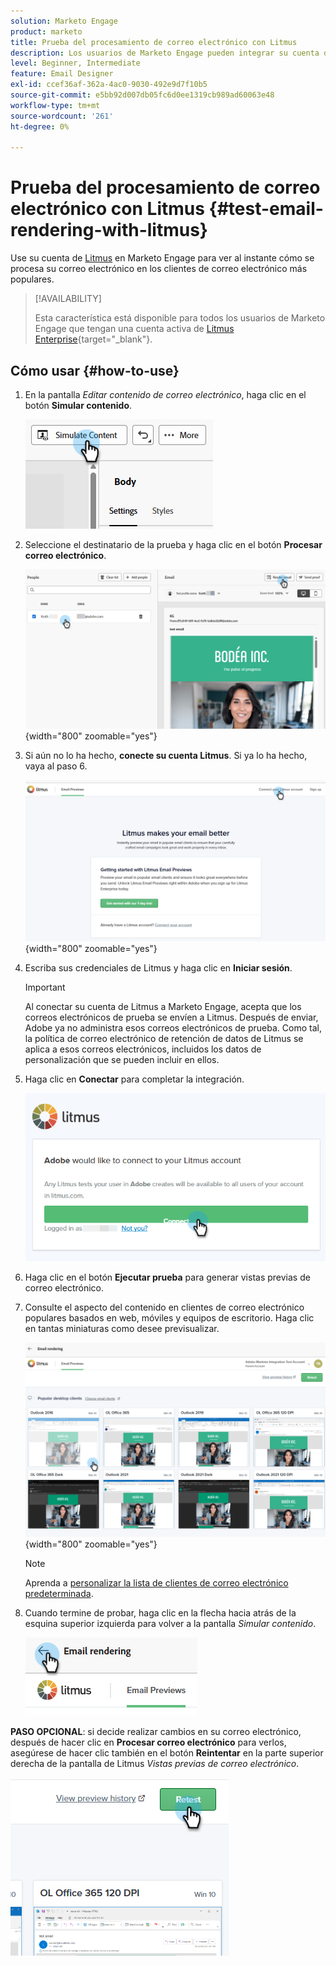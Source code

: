 ```yaml
---
solution: Marketo Engage
product: marketo
title: Prueba del procesamiento de correo electrónico con Litmus
description: Los usuarios de Marketo Engage pueden integrar su cuenta de Litmus para probar sin problemas la renderización de contenido en varios clientes de correo electrónico.
level: Beginner, Intermediate
feature: Email Designer
exl-id: ccef36af-362a-4ac0-9030-492e9d7f10b5
source-git-commit: e5bb92d007db05fc6d0ee1319cb989ad60063e48
workflow-type: tm+mt
source-wordcount: '261'
ht-degree: 0%

---
```


# Prueba del procesamiento de correo electrónico con Litmus {#test-email-rendering-with-litmus}

Use su cuenta de [Litmus](https://www.litmus.com/email-testing) en Marketo Engage para ver al instante cómo se procesa su correo electrónico en los clientes de correo electrónico más populares.

>[!AVAILABILITY]
>
>Esta característica está disponible para todos los usuarios de Marketo Engage que tengan una cuenta activa de [Litmus Enterprise](https://www.litmus.com/enterprise){target="_blank"}.

## Cómo usar {#how-to-use}

1. En la pantalla _Editar contenido de correo electrónico_, haga clic en el botón **Simular contenido**.

   ![](assets/test-email-rendering-with-litmus-1.png)

1. Seleccione el destinatario de la prueba y haga clic en el botón **Procesar correo electrónico**.

   ![](assets/test-email-rendering-with-litmus-2.png){width="800" zoomable="yes"}

1. Si aún no lo ha hecho, **conecte su cuenta Litmus**. Si ya lo ha hecho, vaya al paso 6.

   ![](assets/test-email-rendering-with-litmus-3.png){width="800" zoomable="yes"}

1. Escriba sus credenciales de Litmus y haga clic en **Iniciar sesión**.

   >[!IMPORTANT]
   >
   >Al conectar su cuenta de Litmus a Marketo Engage, acepta que los correos electrónicos de prueba se envíen a Litmus. Después de enviar, Adobe ya no administra esos correos electrónicos de prueba. Como tal, la política de correo electrónico de retención de datos de Litmus se aplica a esos correos electrónicos, incluidos los datos de personalización que se pueden incluir en ellos.

1. Haga clic en **Conectar** para completar la integración.

   ![](assets/test-email-rendering-with-litmus-4.png)

1. Haga clic en el botón **Ejecutar prueba** para generar vistas previas de correo electrónico.

1. Consulte el aspecto del contenido en clientes de correo electrónico populares basados en web, móviles y equipos de escritorio. Haga clic en tantas miniaturas como desee previsualizar.

   ![](assets/test-email-rendering-with-litmus-5.png){width="800" zoomable="yes"}

   >[!NOTE]
   >
   >Aprenda a [personalizar la lista de clientes de correo electrónico predeterminada](https://help.litmus.com/article/227-change-your-default-email-clients-list).

1. Cuando termine de probar, haga clic en la flecha hacia atrás de la esquina superior izquierda para volver a la pantalla _Simular contenido_.

   ![](assets/test-email-rendering-with-litmus-6.png)

**PASO OPCIONAL**: si decide realizar cambios en su correo electrónico, después de hacer clic en **Procesar correo electrónico** para verlos, asegúrese de hacer clic también en el botón **Reintentar** en la parte superior derecha de la pantalla de Litmus _Vistas previas de correo electrónico_.

![](assets/test-email-rendering-with-litmus-7.png)
